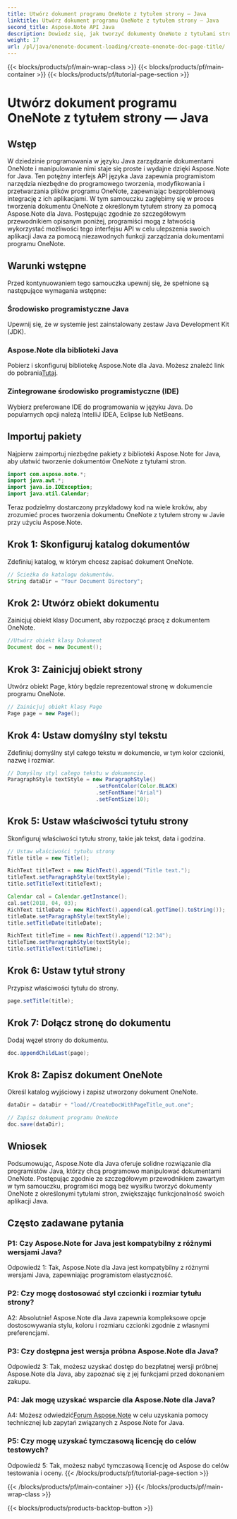 ```yaml
---
title: Utwórz dokument programu OneNote z tytułem strony — Java
linktitle: Utwórz dokument programu OneNote z tytułem strony — Java
second_title: Aspose.Note API Java
description: Dowiedz się, jak tworzyć dokumenty OneNote z tytułami stron w Javie przy użyciu Aspose.Note dla Java. Obszerny samouczek z przykładami kodu.
weight: 17
url: /pl/java/onenote-document-loading/create-onenote-doc-page-title/
---
```


{{< blocks/products/pf/main-wrap-class >}}
{{< blocks/products/pf/main-container >}}
{{< blocks/products/pf/tutorial-page-section >}}

# Utwórz dokument programu OneNote z tytułem strony — Java

## Wstęp

W dziedzinie programowania w języku Java zarządzanie dokumentami OneNote i manipulowanie nimi staje się proste i wydajne dzięki Aspose.Note for Java. Ten potężny interfejs API języka Java zapewnia programistom narzędzia niezbędne do programowego tworzenia, modyfikowania i przetwarzania plików programu OneNote, zapewniając bezproblemową integrację z ich aplikacjami. W tym samouczku zagłębimy się w proces tworzenia dokumentu OneNote z określonym tytułem strony za pomocą Aspose.Note dla Java. Postępując zgodnie ze szczegółowym przewodnikiem opisanym poniżej, programiści mogą z łatwością wykorzystać możliwości tego interfejsu API w celu ulepszenia swoich aplikacji Java za pomocą niezawodnych funkcji zarządzania dokumentami programu OneNote.

## Warunki wstępne

Przed kontynuowaniem tego samouczka upewnij się, że spełnione są następujące wymagania wstępne:

### Środowisko programistyczne Java

Upewnij się, że w systemie jest zainstalowany zestaw Java Development Kit (JDK).

### Aspose.Note dla biblioteki Java

 Pobierz i skonfiguruj bibliotekę Aspose.Note dla Java. Możesz znaleźć link do pobrania[Tutaj](https://releases.aspose.com/note/java/).

### Zintegrowane środowisko programistyczne (IDE)

Wybierz preferowane IDE do programowania w języku Java. Do popularnych opcji należą IntelliJ IDEA, Eclipse lub NetBeans.

## Importuj pakiety

Najpierw zaimportuj niezbędne pakiety z biblioteki Aspose.Note for Java, aby ułatwić tworzenie dokumentów OneNote z tytułami stron.

```java
import com.aspose.note.*;
import java.awt.*;
import java.io.IOException;
import java.util.Calendar;
```

Teraz podzielmy dostarczony przykładowy kod na wiele kroków, aby zrozumieć proces tworzenia dokumentu OneNote z tytułem strony w Javie przy użyciu Aspose.Note.

## Krok 1: Skonfiguruj katalog dokumentów

Zdefiniuj katalog, w którym chcesz zapisać dokument OneNote.

```java
// Ścieżka do katalogu dokumentów.
String dataDir = "Your Document Directory";
```

## Krok 2: Utwórz obiekt dokumentu

Zainicjuj obiekt klasy Document, aby rozpocząć pracę z dokumentem OneNote.

```java
//Utwórz obiekt klasy Dokument
Document doc = new Document();
```

## Krok 3: Zainicjuj obiekt strony

Utwórz obiekt Page, który będzie reprezentował stronę w dokumencie programu OneNote.

```java
// Zainicjuj obiekt klasy Page
Page page = new Page();
```

## Krok 4: Ustaw domyślny styl tekstu

Zdefiniuj domyślny styl całego tekstu w dokumencie, w tym kolor czcionki, nazwę i rozmiar.

```java
// Domyślny styl całego tekstu w dokumencie.
ParagraphStyle textStyle = new ParagraphStyle()
                            .setFontColor(Color.BLACK)
                            .setFontName("Arial")
                            .setFontSize(10);
```

## Krok 5: Ustaw właściwości tytułu strony

Skonfiguruj właściwości tytułu strony, takie jak tekst, data i godzina.

```java
// Ustaw właściwości tytułu strony
Title title = new Title();

RichText titleText = new RichText().append("Title text.");
titleText.setParagraphStyle(textStyle);
title.setTitleText(titleText);

Calendar cal = Calendar.getInstance();
cal.set(2018, 04, 03);
RichText titleDate = new RichText().append(cal.getTime().toString());
titleDate.setParagraphStyle(textStyle);
title.setTitleDate(titleDate);

RichText titleTime = new RichText().append("12:34");
titleTime.setParagraphStyle(textStyle);
title.setTitleText(titleTime);
```

## Krok 6: Ustaw tytuł strony

Przypisz właściwości tytułu do strony.

```java
page.setTitle(title);
```

## Krok 7: Dołącz stronę do dokumentu

Dodaj węzeł strony do dokumentu.

```java
doc.appendChildLast(page);
```

## Krok 8: Zapisz dokument OneNote

Określ katalog wyjściowy i zapisz utworzony dokument OneNote.

```java
dataDir = dataDir + "load//CreateDocWithPageTitle_out.one";

// Zapisz dokument programu OneNote
doc.save(dataDir);
```

## Wniosek

Podsumowując, Aspose.Note dla Java oferuje solidne rozwiązanie dla programistów Java, którzy chcą programowo manipulować dokumentami OneNote. Postępując zgodnie ze szczegółowym przewodnikiem zawartym w tym samouczku, programiści mogą bez wysiłku tworzyć dokumenty OneNote z określonymi tytułami stron, zwiększając funkcjonalność swoich aplikacji Java.

## Często zadawane pytania

### P1: Czy Aspose.Note for Java jest kompatybilny z różnymi wersjami Java?

Odpowiedź 1: Tak, Aspose.Note dla Java jest kompatybilny z różnymi wersjami Java, zapewniając programistom elastyczność.

### P2: Czy mogę dostosować styl czcionki i rozmiar tytułu strony?

A2: Absolutnie! Aspose.Note dla Java zapewnia kompleksowe opcje dostosowywania stylu, koloru i rozmiaru czcionki zgodnie z własnymi preferencjami.

### P3: Czy dostępna jest wersja próbna Aspose.Note dla Java?

Odpowiedź 3: Tak, możesz uzyskać dostęp do bezpłatnej wersji próbnej Aspose.Note dla Java, aby zapoznać się z jej funkcjami przed dokonaniem zakupu.

### P4: Jak mogę uzyskać wsparcie dla Aspose.Note dla Java?

A4: Możesz odwiedzić[Forum Aspose.Note](https://forum.aspose.com/c/note/28) w celu uzyskania pomocy technicznej lub zapytań związanych z Aspose.Note for Java.

### P5: Czy mogę uzyskać tymczasową licencję do celów testowych?

Odpowiedź 5: Tak, możesz nabyć tymczasową licencję od Aspose do celów testowania i oceny.
{{< /blocks/products/pf/tutorial-page-section >}}

{{< /blocks/products/pf/main-container >}}
{{< /blocks/products/pf/main-wrap-class >}}

{{< blocks/products/products-backtop-button >}}

